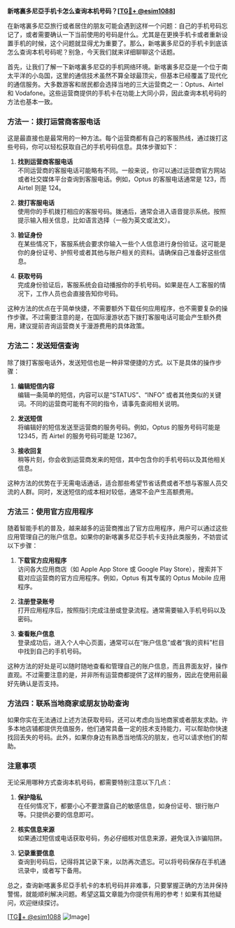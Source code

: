 **新喀裏多尼亞手机卡怎么查询本机号码？[[TG💪+ @esim1088](https://t.me/s/esim1088)]**

在新喀裏多尼亞旅行或者居住的朋友可能会遇到这样一个问题：自己的手机号码忘记了，或者需要确认一下当前使用的号码是什么。尤其是在更换手机卡或者重新设置手机的时候，这个问题就显得尤为重要了。那么，新喀裏多尼亞的手机卡到底该怎么查询本机号码呢？别急，今天我们就来详细聊聊这个话题。

首先，让我们了解一下新喀裏多尼亞的手机网络环境。新喀裏多尼亞是一个位于南太平洋的小岛国，这里的通信技术虽然不算全球最顶尖，但基本已经覆盖了现代化的通信服务。大多数游客和居民都会选择当地的三大运营商之一：Optus、Airtel 和 Vodafone。这些运营商提供的手机卡在功能上大同小异，因此查询本机号码的方法也基本一致。

### 方法一：拨打运营商客服电话

这是最直接也是最常用的一种方法。每个运营商都有自己的客服热线，通过拨打这些号码，你可以轻松获取自己的手机号码信息。具体步骤如下：

1. **找到运营商客服电话**  
   不同运营商的客服电话可能略有不同。一般来说，你可以通过运营商官方网站或者社交媒体平台查询到客服电话。例如，Optus 的客服电话通常是 123，而 Airtel 则是 124。

2. **拨打客服电话**  
   使用你的手机拨打相应的客服号码。拨通后，通常会进入语音提示系统。按照提示输入相关信息，比如语言选择（一般为英文或法文）。

3. **验证身份**  
   在某些情况下，客服系统会要求你输入一些个人信息进行身份验证。这可能是你的身份证号、护照号或者其他与账户相关的资料。请确保自己准备好这些信息。

4. **获取号码**  
   完成身份验证后，客服系统会自动播报你的手机号码。如果是在人工客服的情况下，工作人员也会直接告知你号码。

这种方法的优点在于简单快捷，不需要额外下载任何应用程序，也不需要复杂的操作步骤。不过需要注意的是，在国际漫游状态下拨打客服电话可能会产生额外费用，建议提前咨询运营商关于漫游费用的具体政策。

### 方法二：发送短信查询

除了拨打客服电话外，发送短信也是一种非常便捷的方式。以下是具体的操作步骤：

1. **编辑短信内容**  
   编辑一条简单的短信，内容可以是“STATUS”、“INFO” 或者其他类似的关键词。不同的运营商可能有不同的指令，请事先查阅相关说明。

2. **发送短信**  
   将编辑好的短信发送至运营商的服务号码。例如，Optus 的服务号码可能是 12345，而 Airtel 的服务号码可能是 12367。

3. **接收回复**  
   稍等片刻，你会收到运营商发来的短信，其中包含你的手机号码以及其他相关信息。

这种方法的优势在于无需电话通话，适合那些希望节省话费或者不想与客服人员交流的人群。同时，发送短信的成本相对较低，通常不会产生高额费用。

### 方法三：使用官方应用程序

随着智能手机的普及，越来越多的运营商推出了官方应用程序，用户可以通过这些应用管理自己的账户信息。如果你的新喀裏多尼亞手机卡支持此类服务，不妨尝试以下步骤：

1. **下载官方应用程序**  
   访问各大应用商店（如 Apple App Store 或 Google Play Store），搜索并下载对应运营商的官方应用程序。例如，Optus 有其专属的 Optus Mobile 应用程序。

2. **注册登录账号**  
   打开应用程序后，按照指引完成注册或登录流程。通常需要输入手机号码以及密码。

3. **查看账户信息**  
   登录成功后，进入个人中心页面，通常可以在“账户信息”或者“我的资料”栏目中找到自己的手机号码。

这种方法的好处是可以随时随地查看和管理自己的账户信息，而且界面友好，操作直观。不过需要注意的是，并非所有运营商都提供了这样的服务，因此在使用前最好先确认是否支持。

### 方法四：联系当地商家或朋友协助查询

如果你实在无法通过上述方法获取号码，还可以考虑向当地商家或者朋友求助。许多本地店铺都提供充值服务，他们通常具备一定的技术支持能力，可以帮助你快速找回丢失的号码。此外，如果你身边有熟悉当地情况的朋友，也可以请求他们的帮助。

### 注意事项

无论采用哪种方式查询本机号码，都需要特别注意以下几点：

1. **保护隐私**  
   在任何情况下，都要小心不要泄露自己的敏感信息，如身份证号、银行账户等。只提供必要的信息即可。

2. **核实信息来源**  
   如果通过短信或电话获取号码，务必仔细核对信息来源，避免误入诈骗陷阱。

3. **记录重要信息**  
   查询到号码后，记得将其记录下来，以防再次遗忘。可以将号码保存在手机通讯录中，或者写下备用。

总之，查询新喀裏多尼亞手机卡的本机号码并非难事，只要掌握正确的方法并保持警惕，就能顺利解决问题。希望这篇文章能为你提供有用的参考！如果有其他疑问，欢迎继续探讨。

[[TG💪+ @esim1088](https://t.me/s/esim1088) ![Image](https://i.postimg.cc/4NQfJmqS/Snipaste-2025-05-13-00-14-12.png)]